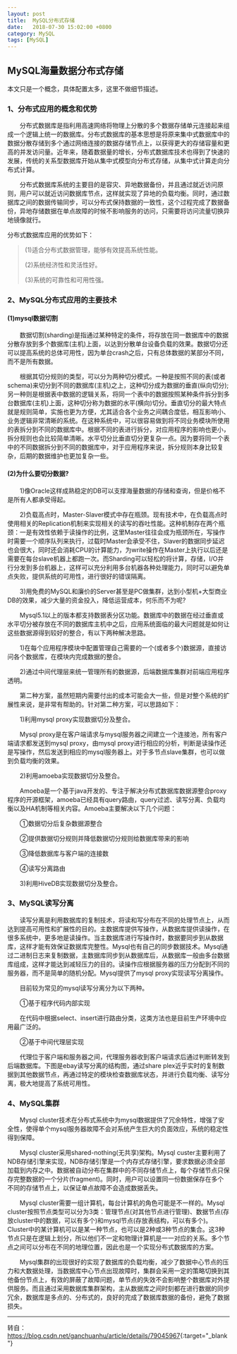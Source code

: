 ```yaml
---
layout: post
title:  MySQL分布式存储
date:   2018-07-30 15:02:00 +0800
category: MySQL
tags: [MySQL]
---
```


## MySQL海量数据分布式存储

本文只是一个概念，具体配置太多，这里不做细节描述。

### 1、分布式应用的概念和优势

　　分布式数据库是指利用高速网络将物理上分散的多个数据存储单元连接起来组成一个逻辑上统一的数据库。分布式数据库的基本思想是将原来集中式数据库中的数据分散存储到多个通过网络连接的数据存储节点上，以获得更大的存储容量和更高的并发访问量。近年来，随着数据量的增长，分布式数据库技术也得到了快速的发展，传统的关系型数据库开始从集中式模型向分布式存储，从集中式计算走向分布式计算。

　　分布式数据库系统的主要目的是容灾、异地数据备份，并且通过就近访问原则，用户可以就近访问数据库节点，这样就实现了异地的负载均衡。同时，通过数据库之间的数据传输同步，可以分布式保持数据的一致性，这个过程完成了数据备份，异地存储数据在单点故障的时候不影响服务的访问，只需要将访问流量切换异地镜像就行。

分布式数据库应用的优势如下：

>(1)适合分布式数据管理，能够有效提高系统性能。
>
>(2)系统经济性和灵活性好。
>
>(3)系统的可靠性和可用性强。

### 2、MySQL分布式应用的主要技术

#### (1)mysql数据切割

　　数据切割(sharding)是指通过某种特定的条件，将存放在同一数据库中的数据分散存放到多个数据库(主机)上面，以达到分散单台设备负载的效果。数据切分还可以提高系统的总体可用性，因为单台crash之后，只有总体数据的某部分不同，而不是所有数据。

　　根据其切分规则的类型，可以分为两种切分模式。一种是按照不同的表(或者schema)来切分到不同的数据库(主机)之上，这种切分成为数据的垂直(纵向切分);另一种则是根据表中数据的逻辑关系，将同一个表中的数据按照某种条件拆分到多台数据库(主机)上面，这种切分称为数据的水平(横向)切分。垂直切分的最大特点就是规则简单，实施也更为方便，尤其适合各个业务之间耦合度低，相互影响小、业务逻辑非常清晰的系统。在这种系统中，可以很容易做到将不同业务模块所使用的表拆分到不同的数据库中。根据不同的表进行拆分，对应用程序的影响也更小，拆分规则也会比较简单清晰。水平切分比垂直切分更复杂一点。因为要将同一个表中的不同数据拆分到不同的数据库中，对于应用程序来说，拆分规则本身比较复杂，后期的数据维护也更加复杂一些。

#### (2)为什么要切分数据?

　　1)像Oracle这样成熟稳定的DB可以支撑海量数据的存储和查询，但是价格不是所有人都承受得起。

　　2)负载高点时，Master-Slaver模式中存在瓶颈。现有技术中，在负载高点时使用相关的Replication机制来实现相关的读写的吞吐性能。这种机制存在两个瓶颈：一是有效性依赖于读操作的比例，这里Master往往会成为瓶颈所在，写操作时需要一个顺序队列来执行，过载时Master会承受不住，Slaver的数据同步延迟也会很大，同时还会消耗CPU的计算能力，为write操作在Master上执行以后还是需要在每台slave机器上都跑一次。而Sharding可以轻松的将计算，存储，I/O并行分发到多台机器上，这样可以充分利用多台机器各种处理能力，同时可以避免单点失败，提供系统的可用性，进行很好的错误隔离。

　　3)用免费的MySQL和廉价的Server甚至是PC做集群，达到小型机+大型商业DB的效果，减少大量的资金投入，降低运营成本，何乐而不为呢?

　　Mysql5.1以上的版本都支持数据表分区功能。数据库中的数据在经过垂直或水平切分被存放在不同的数据库主机中之后，应用系统面临的最大问题就是如何让这些数据源得到较好的整合，有以下两种解决思路。

　　1)在每个应用程序模块中配置管理自己需要的一个(或者多个)数据源，直接访问各个数据库，在模块内完成数据的整合。

　　2)通过中间代理层来统一管理所有的数据源，后端数据库集群对前端应用程序透明。

　　第二种方案，虽然短期内需要付出的成本可能会大一些，但是对整个系统的扩展性来说，是非常有帮助的。针对第二种方案，可以思路如下：

　　1)利用mysql proxy实现数据切分及整合。

　　Mysql proxy是在客户端请求与mysql服务器之间建立一个连接池，所有客户端请求都发送到mysql proxy，由mysql proxy进行相应的分析，判断是读操作还是写操作，然后发送到相应的mysql服务器上。对于多节点slave集群，也可以做到负载均衡的效果。

　　2)利用amoeba实现数据切分及整合。

　　Amoeba是一个基于java开发的、专注于解决分布式数据库数据源整合proxy程序的开源框架，amoeba已经具有query路由，query过滤、读写分离、负载均衡以及HA机制等相关内容。Amoeba主要解决以下几个问题：

　　①数据切分后复杂数据源整合

　　②提供数据切分规则并降低数据切分规则给数据库带来的影响

　　③降低数据库与客户端的连接数

　　④读写分离路由

　　3)利用HiveDB实现数据切分及整合。

### 3、MySQL读写分离

　　读写分离是利用数据库的复制技术，将读和写分布在不同的处理节点上，从而达到提高可用性和扩展性的目的。主数据库提供写操作，从数据库提供读操作，在很多系统中，更多地是读操作。当主数据库进行写操作时，数据要同步到从数据库，这样才能有效保证数据库完整性。Mysql也有自己的同步数据技术。Mysql通过二进制日志来复制数据，主数据库同步到从数据库后，从数据库一般由多台数据库组成，这样才能达到减轻压力的目的。读操作应根据服务器的压力分配到不同的服务器，而不是简单的随机分配。Mysql提供了mysql proxy实现读写分离操作。

　　目前较为常见的mysql读写分离分为以下两种。

　　①基于程序代码内部实现

　　在代码中根据select、insert进行路由分类，这类方法也是目前生产环境中应用最广泛的。

　　②基于中间代理层实现

　　代理位于客户端和服务器之间，代理服务器收到客户端请求后通过判断转发到后端数据库。下图是ebay读写分离的结构图，通过share plex近乎实时的复制数据到其他数据节点，再通过特定的模块检查数据库状态，并进行负载均衡、读写分离，极大地提高了系统可用性。

### 4、MySQL集群

　　Mysql cluster技术在分布式系统中为mysql数据提供了冗余特性，增强了安全性，使得单个mysql服务器故障不会对系统产生巨大的负面效应，系统的稳定性得到保障。

　　Mysql cluster采用shared-nothing(无共享)架构。Mysql custer主要利用了NDB存储引擎来实现，NDB存储引擎是一个内存式存储引擎，要求数据必须全部加载到内存之中。数据被自动分布在集群中的不同存储节点上，每个存储节点只保存完整数据的一个分片(fragment)。同时，用户可以设置同一份数据保存在多个不同的存储节点上，以保证单点故障不会造成数据丢失。

　　Mysql cluster需要一组计算机，每台计算机的角色可能是不一样的。Mysql cluster按照节点类型可以分为3类：管理节点(对其他节点进行管理)、数据节点(存放cluster中的数据，可以有多个)和mysql节点(存放表结构，可以有多个)。Cluster中的某计算机可以是某一种节点，也可以是2种或3种节点的集合。这3种节点只是在逻辑上划分，所以他们不一定和物理计算机是一一对应的关系。多个节点之间可以分布在不同的地理位置，因此也是一个实现分布式数据库的方案。

　　Mysql集群的出现很好的实现了数据库的负载均衡，减少了数据中心节点的压力和大数据处理，当数据库中心节点出现故障时，集群会采用一定的策略切换到其他备份节点上，有效的屏蔽了故障问题，单节点的失效不会影响整个数据库对外提供服务。而且通过采用数据库集群架构，主从数据库之间时刻都在进行数据的同步冗余，数据库是多点的、分布式的，良好的完成了数据库数据的备份，避免了数据损失。

- - -

转自：<https://blog.csdn.net/ganchuanhu/article/details/79045967>{:target="_blank"}